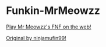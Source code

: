 # Funkin-MrMeowzz

<a href="https://mrmeowzz.github.io/Funkin-MrMeowzz">Play Mr Meowzz's FNF on the web!</a>

<a href="https://github.com/ninjamuffin99/Funkin">Original by ninjamufin99!</a>

